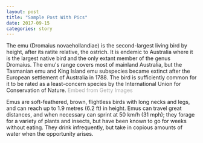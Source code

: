 ```yaml
---
layout: post
title: "Sample Post With Pics"
date: 2017-09-15
categories: story
---
```

<link href="/css/posts.css" type="text/css" rel="stylesheet">
The emu (Dromaius novaehollandiae) is the second-largest living bird by height, after its ratite relative, the ostrich. It is endemic to Australia where it is the largest native bird and the only extant member of the genus Dromaius. The emu's range covers most of mainland Australia, but the Tasmanian emu and King Island emu subspecies became extinct after the European settlement of Australia in 1788. The bird is sufficiently common for it to be rated as a least-concern species by the International Union for Conservation of Nature.
<a id='JXpVcg52R1RFR0_uL-aQ6g' class='gie-single' href='http://www.gettyimages.com/detail/500778501' target='_blank' style='color:#a7a7a7;text-decoration:none;font-weight:normal !important;border:none;display:inline-block;'>Embed from Getty Images</a><script>window.gie=window.gie||function(c){(gie.q=gie.q||[]).push(c)};gie(function(){gie.widgets.load({id:'JXpVcg52R1RFR0_uL-aQ6g',sig:'xLAuYCiDR4Uv8CCetr2OmJINFhJNdbrfeV58qM9qtMo=',w:'507px',h:'338px',items:'500778501',caption: true ,tld:'com',is360: false })});</script><script src='//embed-cdn.gettyimages.com/widgets.js' charset='utf-8' async></script>

<p>
Emus are soft-feathered, brown, flightless birds with long necks and legs, and can reach up to 1.9 metres (6.2 ft) in height. Emus can travel great distances, and when necessary can sprint at 50 km/h (31 mph); they forage for a variety of plants and insects, but have been known to go for weeks without eating. They drink infrequently, but take in copious amounts of water when the opportunity arises.</p>
